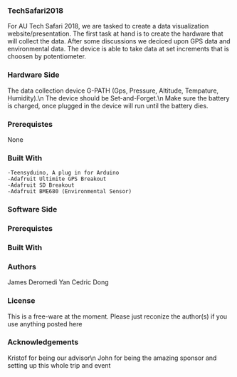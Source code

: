 ### TechSafari2018 ###
For AU Tech Safari 2018, we are tasked to create a data visualization website/presentation. The first task at hand is to create
the hardware that will collect the data. After some discussions we deciced upon GPS data and environmental data. The device is able
to take data at set increments that is choosen by potentiometer.

### Hardware Side ###
The data collection device G-PATH (Gps, Pressure, Altitude, Tempature, Humidity).\n
The device should be Set-and-Forget.\n
Make sure the battery is charged, once plugged in the device will run until the battery dies.

### Prerequistes ###
None

### Built With ###
	-Teensyduino, A plug in for Arduino
	-Adafruit Ultimite GPS Breakout
	-Adafruit SD Breakout
	-Adafruit BME680 (Environmental Sensor)
	
### Software Side ###

### Prerequistes ###

### Built With ###

### Authors ###
James Deromedi
Yan
Cedric
Dong

### License ###
This is a free-ware at the moment. Please just reconize the author(s) if you use anything posted here

### Acknowledgements ###
Kristof for being our advisor\n
John for being the amazing sponsor and setting up this whole trip and event
